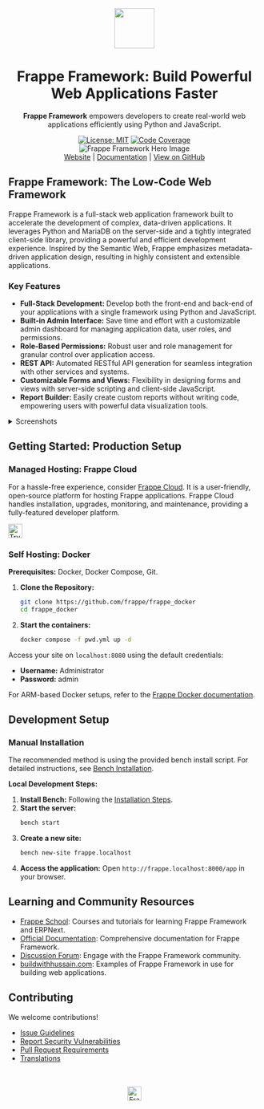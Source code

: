 <div align="center" markdown="1">
	<img src=".github/framework-logo-new.svg" width="80" height="80"/>
	<h1>Frappe Framework: Build Powerful Web Applications Faster</h1>
    <p><b>Frappe Framework</b> empowers developers to create real-world web applications efficiently using Python and JavaScript.</p>
</div>

<div align="center">
    <a target="_blank" href="LICENSE" title="License: MIT"><img src="https://img.shields.io/badge/License-MIT-success.svg" alt="License: MIT"></a>
    <a href="https://codecov.io/gh/frappe/frappe"><img src="https://codecov.io/gh/frappe/frappe/branch/develop/graph/badge.svg?token=XoTa679hIj" alt="Code Coverage"></a>
</div>
<div align="center">
	<img src=".github/hero-image.png" alt="Frappe Framework Hero Image" />
</div>
<div align="center">
    <a href="https://frappe.io/framework">Website</a> |
    <a href="https://docs.frappe.io/framework">Documentation</a> |
    <a href="https://github.com/frappe/frappe">View on GitHub</a>
</div>

## Frappe Framework: The Low-Code Web Framework

Frappe Framework is a full-stack web application framework built to accelerate the development of complex, data-driven applications. It leverages Python and MariaDB on the server-side and a tightly integrated client-side library, providing a powerful and efficient development experience. Inspired by the Semantic Web, Frappe emphasizes metadata-driven application design, resulting in highly consistent and extensible applications.

### Key Features

*   **Full-Stack Development:** Develop both the front-end and back-end of your applications with a single framework using Python and JavaScript.
*   **Built-in Admin Interface:** Save time and effort with a customizable admin dashboard for managing application data, user roles, and permissions.
*   **Role-Based Permissions:** Robust user and role management for granular control over application access.
*   **REST API:**  Automated RESTful API generation for seamless integration with other services and systems.
*   **Customizable Forms and Views:** Flexibility in designing forms and views with server-side scripting and client-side JavaScript.
*   **Report Builder:** Easily create custom reports without writing code, empowering users with powerful data visualization tools.

<details>
<summary>Screenshots</summary>

![List View](.github/fw-list-view.png)
![Form View](.github/fw-form-view.png)
![Role Permission Manager](.github/fw-rpm.png)
</details>

## Getting Started: Production Setup

### Managed Hosting: Frappe Cloud

For a hassle-free experience, consider [Frappe Cloud](https://frappecloud.com).  It is a user-friendly, open-source platform for hosting Frappe applications. Frappe Cloud handles installation, upgrades, monitoring, and maintenance, providing a fully-featured developer platform.

<div>
    <a href="https://frappecloud.com/" target="_blank">
        <picture>
            <source media="(prefers-color-scheme: dark)" srcset="https://frappe.io/files/try-on-fc-white.png">
            <img src="https://frappe.io/files/try-on-fc-black.png" alt="Try on Frappe Cloud" height="28" />
        </picture>
    </a>
</div>

### Self Hosting: Docker

**Prerequisites:** Docker, Docker Compose, Git.

1.  **Clone the Repository:**
    ```bash
    git clone https://github.com/frappe/frappe_docker
    cd frappe_docker
    ```
2.  **Start the containers:**
    ```bash
    docker compose -f pwd.yml up -d
    ```

Access your site on `localhost:8080` using the default credentials:

*   **Username:** Administrator
*   **Password:** admin

For ARM-based Docker setups, refer to the [Frappe Docker documentation](https://github.com/frappe/frappe_docker?tab=readme-ov-file#to-run-on-arm64-architecture-follow-this-instructions).

## Development Setup

### Manual Installation

The recommended method is using the provided bench install script. For detailed instructions, see [Bench Installation](https://docs.frappe.io/framework/user/en/installation).

**Local Development Steps:**

1.  **Install Bench:** Following the [Installation Steps](https://docs.frappe.io/framework/user/en/installation).
2.  **Start the server:**
    ```bash
    bench start
    ```
3.  **Create a new site:**
    ```bash
    bench new-site frappe.localhost
    ```
4.  **Access the application:** Open `http://frappe.localhost:8000/app` in your browser.

## Learning and Community Resources

*   [Frappe School](https://frappe.school): Courses and tutorials for learning Frappe Framework and ERPNext.
*   [Official Documentation](https://docs.frappe.io/framework): Comprehensive documentation for Frappe Framework.
*   [Discussion Forum](https://discuss.frappe.io/): Engage with the Frappe Framework community.
*   [buildwithhussain.com](https://buildwithhussain.com):  Examples of Frappe Framework in use for building web applications.

## Contributing

We welcome contributions!

*   [Issue Guidelines](https://github.com/frappe/erpnext/wiki/Issue-Guidelines)
*   [Report Security Vulnerabilities](https://frappe.io/security)
*   [Pull Request Requirements](https://github.com/frappe/erpnext/wiki/Contribution-Guidelines)
*   [Translations](https://crowdin.com/project/frappe)

<br>
<br>
<div align="center">
	<a href="https://frappe.io" target="_blank">
		<picture>
			<source media="(prefers-color-scheme: dark)" srcset="https://frappe.io/files/Frappe-white.png">
			<img src="https://frappe.io/files/Frappe-black.png" alt="Frappe Technologies" height="28"/>
		</picture>
	</a>
</div>
